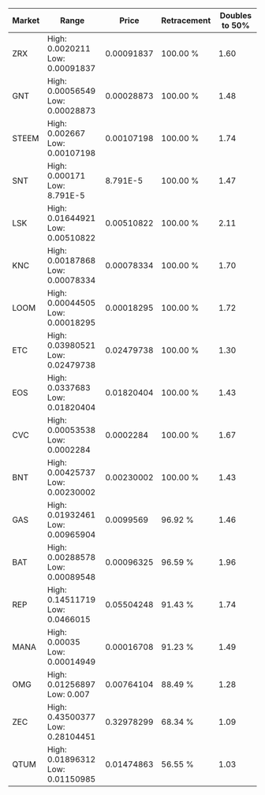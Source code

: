 | Market | Range | Price| Retracement | Doubles to 50% |
| --- | --- | --- | --- | --- |
| ZRX | High: 0.0020211<br />Low: 0.00091837 | 0.00091837 | 100.00 % | 1.60 |
| GNT | High: 0.00056549<br />Low: 0.00028873 | 0.00028873 | 100.00 % | 1.48 |
| STEEM | High: 0.002667<br />Low: 0.00107198 | 0.00107198 | 100.00 % | 1.74 |
| SNT | High: 0.000171<br />Low: 8.791E-5 | 8.791E-5 | 100.00 % | 1.47 |
| LSK | High: 0.01644921<br />Low: 0.00510822 | 0.00510822 | 100.00 % | 2.11 |
| KNC | High: 0.00187868<br />Low: 0.00078334 | 0.00078334 | 100.00 % | 1.70 |
| LOOM | High: 0.00044505<br />Low: 0.00018295 | 0.00018295 | 100.00 % | 1.72 |
| ETC | High: 0.03980521<br />Low: 0.02479738 | 0.02479738 | 100.00 % | 1.30 |
| EOS | High: 0.0337683<br />Low: 0.01820404 | 0.01820404 | 100.00 % | 1.43 |
| CVC | High: 0.00053538<br />Low: 0.0002284 | 0.0002284 | 100.00 % | 1.67 |
| BNT | High: 0.00425737<br />Low: 0.00230002 | 0.00230002 | 100.00 % | 1.43 |
| GAS | High: 0.01932461<br />Low: 0.00965904 | 0.0099569 | 96.92 % | 1.46 |
| BAT | High: 0.00288578<br />Low: 0.00089548 | 0.00096325 | 96.59 % | 1.96 |
| REP | High: 0.14511719<br />Low: 0.0466015 | 0.05504248 | 91.43 % | 1.74 |
| MANA | High: 0.00035<br />Low: 0.00014949 | 0.00016708 | 91.23 % | 1.49 |
| OMG | High: 0.01256897<br />Low: 0.007 | 0.00764104 | 88.49 % | 1.28 |
| ZEC | High: 0.43500377<br />Low: 0.28104451 | 0.32978299 | 68.34 % | 1.09 |
| QTUM | High: 0.01896312<br />Low: 0.01150985 | 0.01474863 | 56.55 % | 1.03 |

